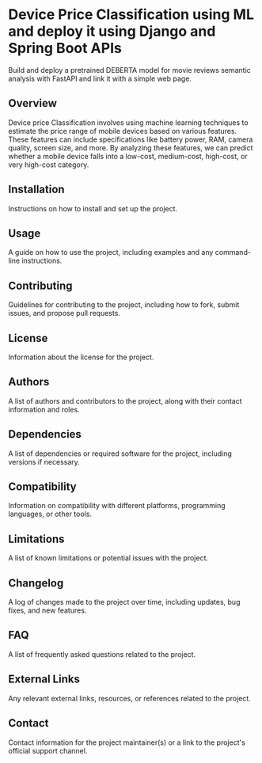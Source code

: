 # Device Price Classification using ML and deploy it using Django and Spring Boot APIs

Build and deploy a pretrained DEBERTA model for movie reviews semantic analysis with FastAPI and link it with a simple web page.

## Overview

Device price Classification involves using machine learning techniques to estimate the price range of mobile devices based on various features. These features can include specifications like battery power, RAM, camera quality, screen size, and more. By analyzing these features, we can predict whether a mobile device falls into a low-cost, medium-cost, high-cost, or very high-cost category.

## Installation

Instructions on how to install and set up the project.

## Usage

A guide on how to use the project, including examples and any command-line instructions.

## Contributing

Guidelines for contributing to the project, including how to fork, submit issues, and propose pull requests.

## License

Information about the license for the project.

## Authors

A list of authors and contributors to the project, along with their contact information and roles.

## Dependencies

A list of dependencies or required software for the project, including versions if necessary.

## Compatibility

Information on compatibility with different platforms, programming languages, or other tools.

## Limitations

A list of known limitations or potential issues with the project.

## Changelog

A log of changes made to the project over time, including updates, bug fixes, and new features.

## FAQ

A list of frequently asked questions related to the project.

## External Links

Any relevant external links, resources, or references related to the project.

## Contact

Contact information for the project maintainer(s) or a link to the project's official support channel.
